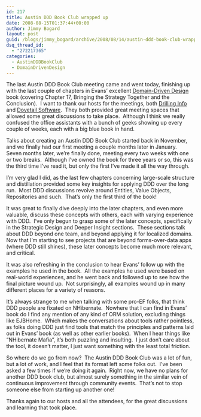 ```yaml
---
id: 217
title: Austin DDD Book Club wrapped up
date: 2008-08-15T01:37:44+00:00
author: Jimmy Bogard
layout: post
guid: /blogs/jimmy_bogard/archive/2008/08/14/austin-ddd-book-club-wrapped-up.aspx
dsq_thread_id:
  - "272217365"
categories:
  - AustinDDDBookClub
  - DomainDrivenDesign
---
```

The last Austin DDD Book Club meeting came and went today, finishing up with the last couple of chapters in Evans&#8217; excellent [Domain-Driven Design](http://www.amazon.com/Domain-Driven-Design-Tackling-Complexity-Software/dp/0321125215) book (covering Chapter 17, Bringing the Strategy Together and the Conclusion).&nbsp; I want to thank our hosts for the meetings, both [Drilling Info](http://www.info.drillinginfo.com/) and [Dovetail Software](http://www.dovetailsoftware.com/).&nbsp; They both provided great meeting spaces that allowed some great discussions to take place.&nbsp; Although I think we really confused the office assistants with a bunch of geeks showing up every couple of weeks, each with a big blue book in hand.

Talks about creating an Austin DDD Book Club started back in November, and we finally had our first meeting a couple months later in January.&nbsp; Seven months later, we&#8217;re finally done, meeting every two weeks with one or two breaks.&nbsp; Although I&#8217;ve owned the book for three years or so, this was the third time I&#8217;ve read it, but only the first I&#8217;ve made it all the way through.

I&#8217;m very glad I did, as the last few chapters concerning large-scale structure and distillation provided some key insights for applying DDD over the long run.&nbsp; Most DDD discussions revolve around Entities, Value Objects, Repositories and such.&nbsp; That&#8217;s only the first third of the book!

It was great to finally dive deeply into the later chapters, and even more valuable, discuss these concepts with others, each with varying experience with DDD.&nbsp; I&#8217;ve only begun to grasp some of the later concepts, specifically in the Strategic Design and Deeper Insight sections.&nbsp; These sections talk about DDD beyond one team, and beyond applying it for localized domains.&nbsp; Now that I&#8217;m starting to see projects that are beyond forms-over-data apps (where DDD still shines), these later concepts become much more relevant, and critical.

It was also refreshing in the conclusion to hear Evans&#8217; follow up with the examples he used in the book.&nbsp; All the examples he used were based on real-world experiences, and he went back and followed up to see how the final picture wound up.&nbsp; Not surprisingly, all examples wound up in many different places for a variety of reasons.

It&#8217;s always strange to me when talking with some pro-EF folks, that think DDD people are fixated on NHibernate.&nbsp; Nowhere that I can find in Evans&#8217; book do I find any mention of any kind of ORM solution, excluding things like EJBHome.&nbsp; Which makes the conversations about tools rather pointless, as folks doing DDD just find tools that match the principles and patterns laid out in Evans&#8217; book (as well as other earlier books).&nbsp; When I hear things like &#8220;NHibernate Mafia&#8221;, it&#8217;s both puzzling and insulting.&nbsp; I just don&#8217;t care about the tool, it doesn&#8217;t matter, I just want something with the least total friction.

So where do we go from now?&nbsp; The Austin DDD Book Club was a lot of fun, but a lot of work, and I feel that its format left some folks out.&nbsp; I&#8217;ve been asked a few times if we&#8217;re doing it again.&nbsp; Right now, we have no plans for another DDD book club, but almost surely something in the similar vein of continuous improvement through community events.&nbsp; That&#8217;s not to stop someone else from starting up another one!

Thanks again to our hosts and all the attendees, for the great discussions and learning that took place.